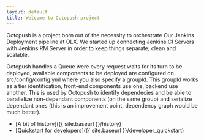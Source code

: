 ```yaml
---
layout: default
title: Welcome to Octopush project
---
```


Octopush is a project born out of the necessity to orchestrate Our Jenkins Deployment pipeline at OLX. We started up connecting Jenkins CI Servers with Jenkins RM Server in order to keep things separate, clean and scalable.

Octopush handles a Queue were every request waits for its turn to be deployed, available components to be deployed are configured on src/config/config.yml where you also specify a groupId. This groupId works as a tier identification, front-end components use one, backend use another. This is used by Octopush to identify dependecies and be able to parallelize non-dependant components (on the same group) and serialize dependant ones (this is an improvement point, dependency graph would be much better).

* [A bit of history]({{ site.baseurl }}/history)
* [Quickstart for developers]({{ site.baseurl }}/developer_quickstart) 
